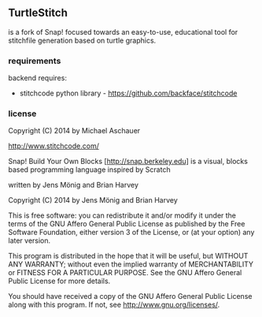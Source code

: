 
## TurtleStitch

is a fork of Snap! focused towards an easy-to-use, educational tool for
stitchfile generation based on turtle graphics. 

### requirements

backend requires:
* stitchcode  python library - https://github.com/backface/stitchcode

### license

Copyright (C) 2014 by Michael Aschauer

http://www.stitchcode.com/

Snap! Build Your Own Blocks [http://snap.berkeley.edu] is a 
visual, blocks based programming language inspired by Scratch

written by Jens Mönig and Brian Harvey 

Copyright (C) 2014 by Jens Mönig and Brian Harvey


This is free software: you can redistribute it and/or modify
it under the terms of the GNU Affero General Public License as
published by the Free Software Foundation, either version 3 of
the License, or (at your option) any later version.

This program is distributed in the hope that it will be useful,
but WITHOUT ANY WARRANTY; without even the implied warranty of
MERCHANTABILITY or FITNESS FOR A PARTICULAR PURPOSE.  See the
GNU Affero General Public License for more details.

You should have received a copy of the GNU Affero General Public License
along with this program.  If not, see <http://www.gnu.org/licenses/>.
